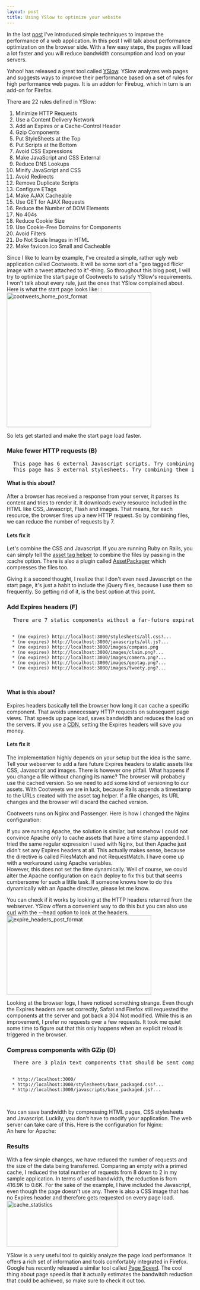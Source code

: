 ```yaml
---
layout: post
title: Using YSlow to optimize your website
---
```


<p>In the last <a href="http://www.huesler-informatik.ch/2009/07/02/dont-just-throw-in-more-hardware-part-1/" title="Don't just throw in more hardware (Part 1) | huesler informatik">post</a> I've introduced simple techniques to improve the performance of a web application. In this post I will talk about performance optimization on the browser side. With a few easy steps, the pages will load a lot faster and you will reduce bandwidth consumption and load on your servers.</p>

<p>Yahoo! has released a great tool called <a href="http://developer.yahoo.com/yslow/" title="Yahoo! YSlow for Firebug">YSlow</a>. YSlow analyzes web pages and suggests ways to improve their performance based on a set of rules for high performance web pages. It is an addon for Firebug, which in turn is an add-on for Firefox.</p>
<p>
There are 22 rules defined in YSlow:
  <ol>
    <li>Minimize HTTP Requests</li>
    <li>Use a Content Delivery Network</li>
    <li>Add an Expires or a Cache-Control Header</li>
    <li>Gzip Components</li>
    <li>Put StyleSheets at the Top</li>
    <li>Put Scripts at the Bottom</li>
    <li>Avoid CSS Expressions</li>
    <li>Make JavaScript and CSS External</li>
    <li>Reduce DNS Lookups</li>
    <li>Minify JavaScript and CSS</li>
    <li>Avoid Redirects</li>
    <li>Remove Duplicate Scripts</li>
    <li>Configure ETags</li>
    <li>Make AJAX Cacheable</li>
    <li>Use GET for AJAX Requests</li>
    <li>Reduce the Number of DOM Elements</li>
    <li>No 404s</li>
    <li>Reduce Cookie Size</li>
    <li>Use Cookie-Free Domains for Components</li>
    <li>Avoid Filters</li>
    <li>Do Not Scale Images in HTML</li>
    <li>Make favicon.ico Small and Cacheable</li>
  </ol>
</p>
<p>Since I like to learn by example, I've created a simple, rather ugly web application called Cootweets. It will be some sort of a "geo tagged flickr image with a tweet attached to it"-thing. So throughout this blog post, I will try to optimize the start page of Cootweets to satisfy YSlow's requirements. I won't talk about every rule, just the ones that YSlow complained about. Here is what the start page looks like: :<br/>
<img src="http://www.huesler-informatik.ch/wp-content/uploads/2009/07/cootweets_home_post_format.jpg" alt="cootweets_home_post_format" title="cootweets_home_post_format" width="389" height="362"/>
</p>
<p>So lets get started and make the start page load faster.</p>
<h3>Make fewer HTTP requests (B)</h3>
<pre>
  This page has 6 external Javascript scripts. Try combining them into one.
  This page has 3 external stylesheets. Try combining them into one.
</pre>
<h4>What is this about?</h4>
<p>After a browser has received a response from your server, it parses its content and tries to render it. It downloads every resource included in the HTML like CSS, Javascript, Flash and images. That means, for each resource, the browser fires up a new HTTP request. So by combining files, we can reduce the number of requests by 7.</p>

<h4>Lets fix it</h4>
<p>Let's combine the CSS and Javascript. If you are running Ruby on Rails, you can simply tell the <a href="http://api.rubyonrails.org/classes/ActionView/Helpers/AssetTagHelper.html#M002004" title="Module: ActionView::Helpers::AssetTagHelper">asset tag helper</a> to combine the files by passing in the :cache option. There is also a plugin called <a href="http://synthesis.sbecker.net/pages/asset_packager" title="Scott Becker - AssetPackager â€“ JavaScript and CSS Asset Compression for Production Rails Apps">AssetPackager</a> which compresses the files too.</p>

<p>Giving it a second thought, I realize that I don't even need Javascript on the start page, it's just a habit to include the jQuery files, because I use them so frequently. So getting rid of it, is the best option at this point.</p>

<h3>Add Expires headers (F)</h3>
<p>
<pre>
  There are 7 static components without a far-future expiration date.

      * (no expires) http://localhost:3000/stylesheets/all.css?...
      * (no expires) http://localhost:3000/javascripts/all.js?...
      * (no expires) http://localhost:3000/images/compass.png
      * (no expires) http://localhost:3000/images/claim.png?...
      * (no expires) http://localhost:3000/images/camera.png?...
      * (no expires) http://localhost:3000/images/geotag.png?...
      * (no expires) http://localhost:3000/images/tweety.png?...  
</pre>
</p>
<h4>What is this about?</h4>
<p>Expires headers basically tell the browser how long it can cache a specific component. That avoids unnecessary HTTP requests on subsequent page views. That speeds up page load, saves bandwidth and reduces the  load on the servers. If you use a <a href="http://en.wikipedia.org/wiki/Content_delivery_network" title="Content delivery network - Wikipedia, the free encyclopedia">CDN</a>, setting the Expires headers will save you money.</p>

<h4>Lets fix it</h4>
<p>The implementation highly depends on your setup but the idea is the same. Tell your webserver to add a fare future Expires headers to static assets like CSS, Javascript and images. There is however one pitfall. What happens if you change a file without changing its name? The browser will probabely use the cached version. So we need to add some kind of versioning to our assets. With Cootweets we are in luck, because Rails appends a timestamp to the URLs created with the asset tag helper. If a file changes, its URL changes and the browser will discard the cached version.</p>

<p>Cootweets runs on Nginx and Passenger. Here is how I changed the Nginx configuration:<br/>
<script src="http://gist.github.com/142745.js"></script>
</p>
<p>
If you are running Apache, the solution is similar, but somehow I could not convince Apache only to cache assets that have a time stamp appended. I tried the same regular expression I used with Nginx, but then Apache just didn't set any Expires headers at all. This actually makes sense, because the directive is called FilesMatch and not RequestMatch. I have come up with a workaround using Apache variables. <br/>
<script src="http://gist.github.com/149535.js"></script>
However, this does not set the time dynamically. Well of course, we could alter the Apache configuration on each deploy to fix this but that seems cumbersome for such a little task. If someone knows how to do this dynamically with an Apache directive, please let me know.
</p>
<p>You can check if it works by looking at the HTTP headers returned from the webserver. YSlow offers a convenient way to do this but you can also use <a href="http://curl.haxx.se/" title="cURL and libcurl">curl</a> with the --head option to look at the headers.<br/>
<a href="http://www.huesler-informatik.ch/wp-content/uploads/2009/08/expire_headers.jpg" title="Expires headers in YSlow"><img src="http://www.huesler-informatik.ch/wp-content/uploads/2009/07/expire_headers_post_format.jpg" alt="expire_headers_post_format" title="expire_headers_post_format" width="389" height="212"/></a>
<br/>
<script src="http://gist.github.com/149521.js"></script>
<script src="http://gist.github.com/149522.js"></script>
</p>
<p>Looking at the browser logs, I have noticed something strange. Even though the Expires headers are set correctly, Safari and Firefox still requested the components at the server and got back a 304 Not modified. While this is an improvement, I prefer no requests over a few requests. It took me quiet some time to figure out that this only happens when an explicit reload is triggered in the browser.</p>

<h3>Compress components with GZip (D)</h3>
<p>
<pre>
  There are 3 plain text components that should be sent compressed

      * http://localhost:3000/
      * http://localhost:3000/stylesheets/base_packaged.css?...
      * http://localhost:3000/javascripts/base_packaged.js?...
</pre>
</p>
<p>You can save bandwidth by compressing HTML pages, CSS stylesheets and Javascript. Luckily, you don't have  to modify your application. The web server can take care of this. Here is the configuration for Nginx:<br/>
<script src="http://gist.github.com/149510.js"></script>
An here for Apache:<br/>
<script src="http://gist.github.com/149511.js"></script>
</p>
<h3>Results</h3>
<p>With a few simple changes, we have reduced the number of requests and the size of the data being transferred. Comparing an empty with a primed cache, I reduced the total number of requests from 8 down to 2 in my sample application. In terms of used bandwidth, the reduction is from 416.9K to 0.6K. For the sake of the example, I have included the Javascript, even though the page doesn't use any. There is also a CSS image that has no Expires header and therefore gets requested on every page load.<br/>
<a href="http://www.huesler-informatik.ch/wp-content/uploads/2009/07/cache_statistics.jpg" title="cache statistics">
<img src="http://www.huesler-informatik.ch/wp-content/uploads/2009/07/cache_statistics-300x124.jpg" alt="cache_statistics" title="cache statistics" width="300" height="124" class="alignnone size-medium wp-image-104" /></a>
</p>
<p>
  YSlow is a very useful tool to quickly analyze the page load performance. It offers a rich set of information and tools comfortably integrated in Firefox. Google has recently released a similar tool called <a href="http://code.google.com/speed/page-speed/" title="Page Speed Home">Page Speed</a>. The cool thing about page speed is that it actually estimates the bandwitdh reduction that could be achieved, so make sure to check it out too.
</p>
